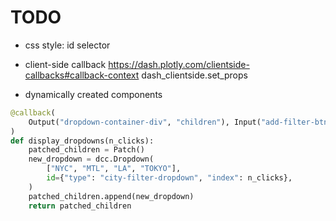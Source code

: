 # TODO
- css style: id selector

- client-side callback
https://dash.plotly.com/clientside-callbacks#callback-context
dash_clientside.set_props

- dynamically created components
```python
@callback(
    Output("dropdown-container-div", "children"), Input("add-filter-btn", "n_clicks")
)
def display_dropdowns(n_clicks):
    patched_children = Patch()
    new_dropdown = dcc.Dropdown(
        ["NYC", "MTL", "LA", "TOKYO"],
        id={"type": "city-filter-dropdown", "index": n_clicks},
    )
    patched_children.append(new_dropdown)
    return patched_children
```
